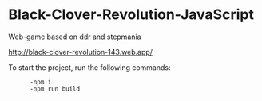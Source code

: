 # Black-Clover-Revolution-JavaScript
Web-game based on ddr and stepmania

http://black-clover-revolution-143.web.app/

To start the project, run the following commands:

          -npm i
          -npm run build
